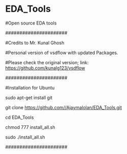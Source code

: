 # EDA_Tools
#Open source EDA tools

######################

#Credits to Mr. Kunal Ghosh

#Personal version of vsdflow with updated Packages.

#Please check the original version; link: https://github.com/kunalg123/vsdflow

######################

#Installation for Ubuntu

sudo apt-get install git

git clone https://github.com//Ajaymalolan/EDA_Tools.git

cd EDA_Tools

chmod 777 install_all.sh

sudo ./install_all.sh

######################
